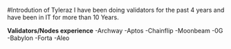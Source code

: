 #Introdution of Tyleraz
I have been doing validators for the past 4 years and have been in IT for more than 10 Years.

**Validators/Nodes experience**
-Archway
-Aptos
-Chainflip
-Moonbeam
-0G
-Babylon
-Forta
-Aleo


